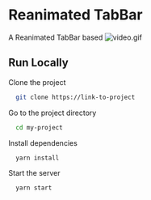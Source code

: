 
# Reanimated TabBar

A Reanimated TabBar based
![video.gif](assets/video.gif)


## Run Locally

Clone the project

```bash
  git clone https://link-to-project
```

Go to the project directory

```bash
  cd my-project
```

Install dependencies

```bash
  yarn install
```

Start the server

```bash
  yarn start
```


